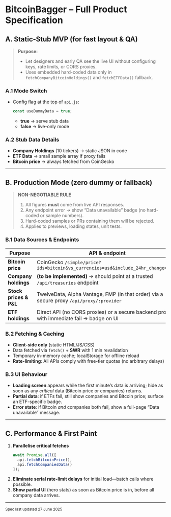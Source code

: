 # BitcoinBagger – Full Product Specification

## A. Static-Stub MVP (for fast layout & QA)

> **Purpose:**  
> - Let designers and early QA see the live UI without configuring keys, rate limits, or CORS proxies.  
> - Uses embedded hard-coded data only in `fetchCompanyBitcoinHoldings()` and `fetchETFData()` fallback.  

### A.1 Mode Switch  
- Config flag at the top of `api.js`:  
  ```js
  const useDummyData = true;
  ```
  - **true** → serve stub data  
  - **false** → live-only mode  

### A.2 Stub Data Details  
- **Company Holdings** (10 tickers)  → static JSON in code  
- **ETF Data** → small sample array if proxy fails  
- **Bitcoin price** → always fetched from CoinGecko  

---

## B. Production Mode (zero dummy or fallback)

> **NON-NEGOTIABLE RULE**  
> 1. All figures **must** come from live API responses.  
> 2. Any endpoint error → show “Data unavailable” badge (no hard-coded or sample numbers).  
> 3. Hard-coded samples or PRs containing them will be rejected.  
> 4. Applies to previews, loading states, unit tests.

### B.1 Data Sources & Endpoints

| Purpose                  | API & endpoint                                                                                     |
|--------------------------|----------------------------------------------------------------------------------------------------|
| **Bitcoin price**        | CoinGecko `/simple/price?ids=bitcoin&vs_currencies=usd&include_24hr_change=true`                   |
| **Company holdings**     | **(to be implemented)** → should point at a trusted `/api/treasuries` endpoint                     |
| **Stock prices & P&L**   | TwelveData, Alpha Vantage, FMP (in that order) via a secure proxy `/api/proxy/:provider`           |
| **ETF holdings**         | Direct API (no CORS proxies) or a secure backend proxy, with immediate fail → badge on UI          |

### B.2 Fetching & Caching

- **Client-side only** (static HTML/JS/CSS)  
- Data fetched via `fetch()` + **SWR** with 1 min revalidation  
- Temporary in-memory cache; localStorage for offline reload  
- **Rate-limiting**: All APIs comply with free-tier quotas (no arbitrary delays)

### B.3 UI Behaviour

- **Loading screen** appears while the first minute’s data is arriving; hide as soon as any *critical* data (Bitcoin price or companies) returns.  
- **Partial data**: if ETFs fail, still show companies and Bitcoin price; surface an ETF-specific badge.  
- **Error state**: if Bitcoin *and* companies both fail, show a full-page “Data unavailable” message.

---

## C. Performance & First Paint

1. **Parallelise critical fetches**  
   ```js
   await Promise.all([
     api.fetchBitcoinPrice(),
     api.fetchCompaniesData()
   ]);
   ```
2. **Eliminate serial rate-limit delays** for initial load—batch calls where possible.  
3. **Show partial UI** (hero stats) as soon as Bitcoin price is in, before all company data arrives.

---

<small>Spec last updated 27 June 2025</small>
